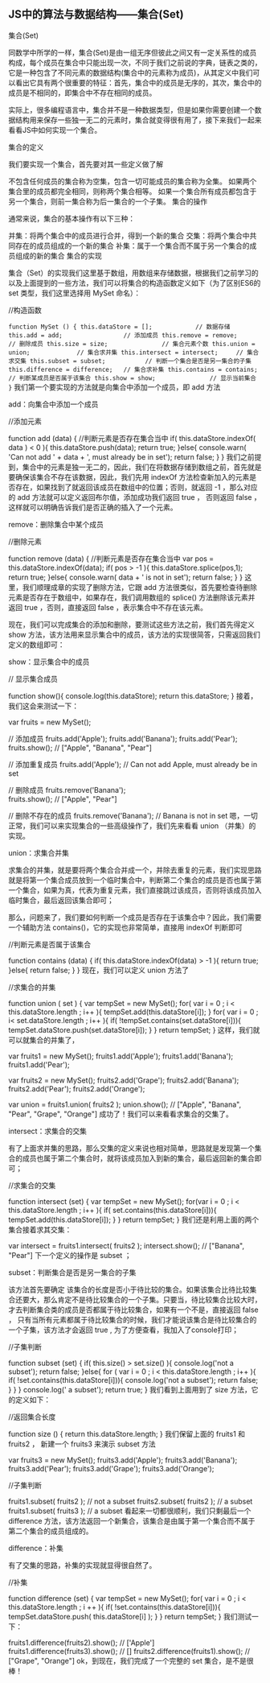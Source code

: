 ## JS中的算法与数据结构——集合(Set)

集合(Set)

同数学中所学的一样，集合(Set)是由一组无序但彼此之间又有一定关系性的成员构成，每个成员在集合中只能出现一次，不同于我们之前说的字典，链表之类的，它是一种包含了不同元素的数据结构(集合中的元素称为成员)，从其定义中我们可以看出它具有两个很重要的特征：首先，集合中的成员是无序的，其次，集合中的成员是不相同的，即集合中不存在相同的成员。

实际上，很多编程语言中，集合并不是一种数据类型，但是如果你需要创建一个数据结构用来保存一些独一无二的元素时，集合就变得很有用了，接下来我们一起来看看JS中如何实现一个集合。

集合的定义

我们要实现一个集合，首先要对其一些定义做了解

不包含任何成员的集合称为空集，包含一切可能成员的集合称为全集。
如果两个集合里的成员都完全相同，则称两个集合相等。
如果一个集合所有成员都包含于另一个集合，则前一集合称为后一集合的一个子集。
集合的操作

通常来说，集合的基本操作有以下三种：

并集：将两个集合中的成员进行合并，得到一个新的集合
交集：将两个集合中共同存在的成员组成的一个新的集合
补集：属于一个集合而不属于另一个集合的成员组成的新的集合
集合的实现

集合（Set）的实现我们这里基于数组，用数组来存储数据，根据我们之前学习的以及上面提到的一些方法，我们可以将集合的构造函数定义如下（为了区别ES6的 set 类型，我们这里选择用 MySet 命名）：

//构造函数

`function MySet () {
    this.dataStore = [];            // 数据存储
    this.add = add;                 // 添加成员
    this.remove = remove;           // 删除成员
    this.size = size;               // 集合元素个数
    this.union = union;             // 集合求并集
    this.intersect = intersect;     // 集合求交集
    this.subset = subset;           // 判断一个集合是否是另一集合的子集
    this.difference = difference;   // 集合求补集
    this.contains = contains;       // 判断某成员是否属于该集合
    this.show = show;               // 显示当前集合
}`
我们第一个要实现的方法就是向集合中添加一个成员，即 add 方法

add：向集合中添加一个成员

//添加元素

function add (data) {
    //判断元素是否存在集合当中
    if( this.dataStore.indexOf( data )  < 0 ){
        this.dataStore.push(data);
        return true;
    }else{
        console.warn( 'Can not add ' + data + ', must already be in set');
        return false;
    }
}
我们之前提到，集合中的元素是独一无二的，因此，我们在将数据存储到数组之前，首先就是要确保该集合不存在该数据，因此，我们先用 indexOf 方法检查新加入的元素是否存在，如果找到了就返回该成员在数组中的位置；否则，就返回 -1 ，那么对应的 add 方法就可以定义返回布尔值，添加成功我们返回 true ， 否则返回 false ，这样就可以明确告诉我们是否正确的插入了一个元素。

remove：删除集合中某个成员

//删除元素

function remove (data) {
    //判断元素是否存在集合当中
    var pos = this.dataStore.indexOf(data);
    if( pos > -1 ){
        this.dataStore.splice(pos,1);
        return true;
    }else{
        console.warn( data + ' is not in set');
        return false;
    }
}
这里，我们顺理成章的实现了删除方法，它跟 add 方法很类似，首先要检查待删除元素是否存在于数组中，如果存在，我们调用数组的 splice() 方法删除该元素并返回 true ，否则，直接返回 false ，表示集合中不存在该元素。

现在，我们可以完成集合的添加和删除，要测试这些方法之前，我们首先得定义 show 方法，该方法用来显示集合中的成员，该方法的实现很简答，只需返回我们定义的数组即可：

show：显示集合中的成员

// 显示集合成员

function show(){
    console.log(this.dataStore);
    return this.dataStore;
}
接着，我们这会来测试一下：

var fruits = new MySet();

// 添加成员
fruits.add('Apple');
fruits.add('Banana');
fruits.add('Pear');
fruits.show();              // ["Apple", "Banana", "Pear"]

// 添加重复成员
fruits.add('Apple');        // Can not add Apple, must already be in set

// 删除成员
fruits.remove('Banana');    
fruits.show();              // ["Apple", "Pear"]

// 删除不存在的成员
fruits.remove('Banana');    // Banana is not in set
嗯，一切正常，我们可以来实现集合的一些高级操作了，我们先来看看 union （并集）的实现。

union：求集合并集

求集合的并集，就是要将两个集合合并成一个，并除去重复的元素，我们实现思路就是将第一个集合成员放到一个临时集合中，判断第二个集合的成员是否也属于第一个集合，如果为真，代表为重复元素，我们直接跳过该成员，否则将该成员加入临时集合，最后返回该集合即可；

那么，问题来了，我们要如何判断一个成员是否存在于该集合中？因此，我们需要一个辅助方法 contains()，它的实现也非常简单，直接用 indexOf 判断即可

//判断元素是否属于该集合

function contains (data) {
    if( this.dataStore.indexOf(data) > -1 ){
        return true;
    }else{
        return false;
    }
}
现在，我们可以定义 union 方法了

//求集合的并集

function union ( set ) {
    var tempSet = new MySet();
    for( var i = 0 ; i < this.dataStore.length ; i++ ){
        tempSet.add(this.dataStore[i]);
    }
    for( var i = 0 ; i< set.dataStore.length ; i++ ){
        if( !tempSet.contains(set.dataStore[i])){
            tempSet.dataStore.push(set.dataStore[i]);
        }
    }
    return tempSet;
}
这样，我们就可以就集合的并集了，

var fruits1 = new MySet();
fruits1.add('Apple');
fruits1.add('Banana');
fruits1.add('Pear');

var fruits2 = new MySet();
fruits2.add('Grape');
fruits2.add('Banana');
fruits2.add('Pear');
fruits2.add('Orange');

var union = fruits1.union( fruits2 );
union.show();                           // ["Apple", "Banana", "Pear", "Grape", "Orange"]
成功了！我们可以来看看求集合的交集了。

intersect：求集合的交集

有了上面求并集的思路，那么交集的定义来说也相对简单，思路就是发现第一个集合的成员也属于第二个集合时，就将该成员加入到新的集合，最后返回新的集合即可；

//求集合的交集

function intersect (set) {
    var tempSet = new MySet();
    for(var i = 0 ; i < this.dataStore.length ; i++ ){
        if( set.contains(this.dataStore[i])){
            tempSet.add(this.dataStore[i]);
        }
    }
    return tempSet;
}
我们还是利用上面的两个集合接着求其交集：

var intersect = fruits1.intersect( fruits2 );
intersect.show();                               // ["Banana", "Pear"]
下一个定义的操作是 subset ；

subset：判断集合是否是另一集合的子集

该方法首先要确定 该集合的长度是否小于待比较的集合。如果该集合比待比较集合还要大，那么肯定不是待比较集合的一个子集。只要当，待比较集合比较大时，才去判断集合类的成员是否都属于待比较集合，如果有一个不是，直接返回 false ， 只有当所有元素都属于待比较集合的时候，我们才能说该集合是待比较集合的一个子集，该方法才会返回 true , 为了方便查看，我加入了console打印；

//子集判断

function subset (set) {
    if( this.size() > set.size() ){
        console.log('not a subset');
        return false;
    }else{
        for ( var i = 0 ; i < this.dataStore.length ; i++ ){
            if( !set.contains(this.dataStore[i])){
                console.log('not a subset');
                return false;
            }
        }
    }
    console.log(' a subset');
    return true;
}
我们看到上面用到了 size 方法，它的定义如下：

//返回集合长度

function size () {
    return this.dataStore.length;
}
我们保留上面的 fruits1 和 fruits2 ， 新建一个 fruits3 来演示 subset 方法

var fruits3  = new MySet();
fruits3.add('Apple');
fruits3.add('Banana');
fruits3.add('Pear');
fruits3.add('Grape');
fruits3.add('Orange');

//子集判断

fruits1.subset( fruits2 );      // not a subset
fruits2.subset( fruits2 );      // a subset
fruits1.subset( fruits3 );      // a subset
看起来一切都很顺利，我们只剩最后一个 difference 方法，该方法返回一个新集合，该集合是由属于第一个集合而不属于第二个集合的成员组成的。

difference：补集

有了交集的思路，补集的实现就显得很自然了。

//补集

function difference (set) {
    var tempSet = new  MySet();
    for( var i = 0 ; i < this.dataStore.length ; i ++ ){
        if( !set.contains(this.dataStore[i])){
            tempSet.dataStore.push( this.dataStore[i] );
        }
    }
    return tempSet;
}
我们测试一下：

fruits1.difference(fruits2).show();     // ['Apple']
fruits1.difference(fruits3).show();     // []
fruits2.difference(fruits1).show();     // ["Grape", "Orange"]
ok，到现在，我们完成了一个完整的 set 集合，是不是很棒！

